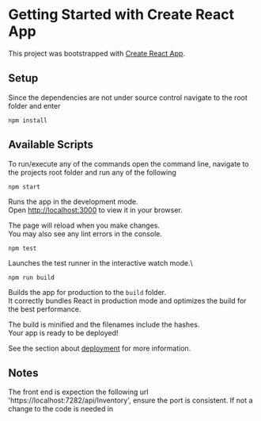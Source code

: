 # Getting Started with Create React App

This project was bootstrapped with [Create React App](https://github.com/facebook/create-react-app).

## Setup
Since the dependencies are not under source control navigate to the root folder and enter
```
npm install
```

## Available Scripts

To run/execute any of the commands open the command line, navigate to the projects root folder and run any of the following
```
npm start
```
Runs the app in the development mode.\
Open [http://localhost:3000](http://localhost:3000) to view it in your browser.

The page will reload when you make changes.\
You may also see any lint errors in the console.

```
npm test
```

Launches the test runner in the interactive watch mode.\
```
npm run build
```

Builds the app for production to the `build` folder.\
It correctly bundles React in production mode and optimizes the build for the best performance.

The build is minified and the filenames include the hashes.\
Your app is ready to be deployed!

See the section about [deployment](https://facebook.github.io/create-react-app/docs/deployment) for more information.

## Notes
The front end is expection the following url 'https://localhost:7282/api/Inventory', ensure the port is consistent. If not a change to the code is needed in 


